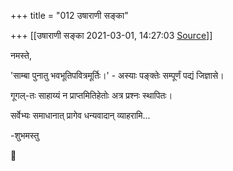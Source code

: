 +++
title = "012 उषाराणी सङ्का"

+++
[[उषाराणी सङ्का	2021-03-01, 14:27:03 [Source](https://groups.google.com/g/bvparishat/c/7IV6-vYimZM)]]



नमस्ते,

'साम्बा पुनातु भवभूतिपवित्रमूर्तिः।' - अस्याः पङ्क्तेः सम्पूर्णं पद्यं जिज्ञासे।

गूगल्-तः साहाय्यं न प्राप्तमितिहेतोः अत्र प्रश्नः स्थापितः।

सर्वेभ्यः समाधानात् प्रागेव धन्यवादान् व्याहरामि...

-शुभमस्तु  
  



